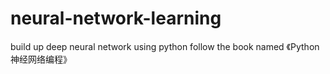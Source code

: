 # neural-network-learning
build up deep neural network using python
follow the book named 《Python神经网络编程》
